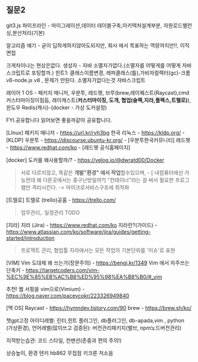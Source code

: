
## 질문2
git3.js
파이프라인 - 마이그래이션,데이터
테이블구축,아키텍처설계부분, 자원로드밸런싱,분산처리(기본)

알고리즘 얘기 - 굳이 딥하게하지않아도되지만, 회사 에서 목표하는 역량까지만!!,
이직 면접

크게차이나는 현상은없다.
	생성자 - 자바 소멸자가없다.(소멸자를 어떻게를 어떻게 자바스크립트로 포팅할까.)
	힌트1: 클래스이름변경, 레퍼클래스(틀),가비자컬렉터(gc)-크롬v8-node.js v8 ,
	문제가 안된다.
	소멸자가없다는것
	자바스크립트

레이어 1 
OS - 패키지 매니저, 우분투, 레드헷, 브루(brew,레이퀘스트(Raycast),cmd 커스터마이징이힘듬, 레이캐스트(**커스터마이징, 도개, 협업(슬랙,지라,플렉스,트렐로)**), 윈도우
Redis(캐시)-(docker - 가상 도커설정)


FYI.공유합니다 
읽어보면 좋을꺼같아 공유합니다.

\[LInux]
패키지 매니저 - https://url.kr/rvh3bg
한국 리눅스 - https://kldp.org/ - \[KLDP]
우분투 - https://discourse.ubuntu-kr.org/ -  \[우분투한국커뮤니티]
레드헷 - https://www.redhat.com/ko - \[레드헷 공식홈페이지]

\[docker]
도커를 왜사용할까/? - https://velog.io/@dwratd00/Docker
 > 서로 다르지않고, 똑같은 **개발"환경" 에서 작업**할수있으며, - \[ 내컴퓨터에선 가능한데 왜 다른곳에서는 중구난방일까?]
 > "컨테이너"라는 걸 써서 필요한 프로그램만 격리시킨다. -> 마이크로서비스구조에 최적화
 
\[트렐로]
트렐로 (trello)공홈 - https://trello.com/
> 업무관리,. 일정관리
> TODO

\[지라]
지라 (Jira) - https://www.redhat.com/ko
지라란?(가이드) - https://www.atlassian.com/ko/software/jira/guides/getting-started/introduction
> 프로젝트 관리, 협업툴 
> 지라에서는 모든 작업의 기본단위를 '이슈'로 표현

\[VIM]
Vim 도대체 왜 쓰는가(장문주의) -  https://bengi.kr/1349
Vim 에서 자주쓰는 단축키 - https://targetcoders.com/vim-%EC%9E%85%EB%AC%B8%ED%95%98%EA%B8%B0/#_vim

추천! 웹 서핑을 vim으로(Vimium) - https://blog.naver.com/paceycokr/223326949840

\[맥 OS] 
Raycast - https://hymndev.tistory.com/90
brew - https://brew.sh/ko/


챗gpt고정
아이디레벨: 린터,힌트 플러그인, db플러그인, db-apada,vim , python (가상환경),
언어레벨(많이쓰고 검증된): 버전관리패키지(밸브, npm노드버전관리)

지적받는습관: 코드 스타일, 컨밴션(존중과 편의 주의!) 

상승높이, 환경
텐키 hb862 무접점 키크론 저소음